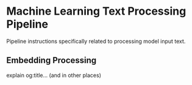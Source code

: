 # Machine Learning Text Processing Pipeline

Pipeline instructions specifically related to processing model input text.

## Embedding Processing

explain og:title... (and in other places)

